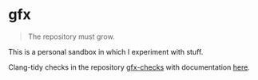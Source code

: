 # gfx

> The repository must grow.

This is a personal sandbox in which I experiment with stuff.

Clang-tidy checks in the repository [gfx-checks](https://github.com/mulleswag/gfx-checks) with documentation [here](/doc/gfx_checks.md).

